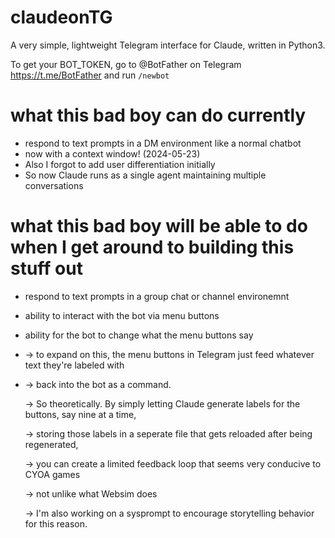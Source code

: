 # claudeonTG
A very simple, lightweight Telegram interface for Claude, written in Python3.

To get your BOT_TOKEN, go to @BotFather on Telegram https://t.me/BotFather and run `/newbot`

# what this bad boy can do currently
- respond to text prompts in a DM environment like a normal chatbot
- now with a context window! (2024-05-23)
- Also I forgot to add user differentiation initially
- So now Claude runs as a single agent maintaining multiple conversations

# what this bad boy will be able to do when I get around to building this stuff out
- respond to text prompts in a group chat or channel environemnt
- ability to interact with the bot via menu buttons
- ability for the bot to change what the menu buttons say
- -> to expand on this, the menu buttons in Telegram just feed whatever text they're labeled with
- 
  -> back into the bot as a command.
  
  -> So theoretically. By simply letting Claude generate labels for the buttons, say nine at a time,
  
  -> storing those labels in a seperate file that gets reloaded after being regenerated,
  
  -> you can create a limited feedback loop that seems very conducive to CYOA games
  
  -> not unlike what Websim does
  
  -> I'm also working on a sysprompt to encourage storytelling behavior for this reason.
